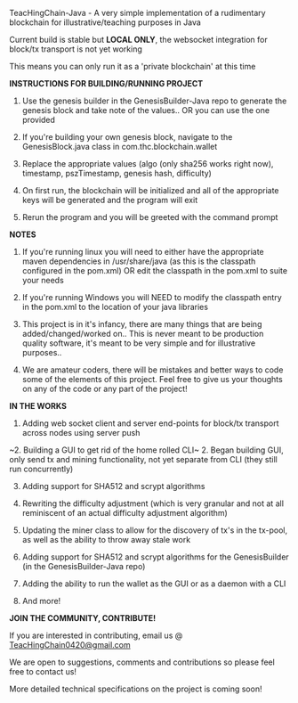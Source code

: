 TeacHingChain-Java - A very simple implementation of a rudimentary blockchain for illustrative/teaching purposes in Java 

Current build is stable but **LOCAL ONLY**, the websocket integration for block/tx transport is not yet working

This means you can only run it as a 'private blockchain' at this time

**INSTRUCTIONS FOR BUILDING/RUNNING PROJECT**

1.  Use the genesis builder in the GenesisBuilder-Java repo to generate the genesis block and take note of the values.. OR you can use the one provided

2.  If you're building your own genesis block, navigate to the GenesisBlock.java class in com.thc.blockchain.wallet

3.  Replace the appropriate values (algo (only sha256 works right now), timestamp, pszTimestamp, genesis hash, difficulty)

4.  On first run, the blockchain will be initialized and all of the appropriate keys will be generated and the program will exit

5.  Rerun the program and you will be greeted with the command prompt

**NOTES**

1.  If you're running linux you will need to either have the appropriate maven dependencies in /usr/share/java (as this is the classpath configured in the pom.xml) OR edit the classpath in the pom.xml to suite your needs

2.  If you're running Windows you will NEED to modify the classpath entry in the pom.xml to the location of your java libraries 

3.  This project is in it's infancy, there are many things that are being added/changed/worked on.. This is never meant to be production quality software, it's meant to be very simple and for illustrative purposes.. 

4.  We are amateur coders, there will be mistakes and better ways to code some of the elements of this project. Feel free to give us your thoughts on any of the code or any part of the project!

**IN THE WORKS**

1.  Adding web socket client and server end-points for block/tx transport across nodes using server push

~2.  Building a GUI to get rid of the home rolled CLI~ 2.  Began building GUI, only send tx and mining functionality, not yet separate from CLI (they still run concurrently)

3.  Adding support for SHA512 and scrypt algorithms

4.  Rewriting the difficulty adjustment (which is very granular and not at all reminiscent of an actual difficulty adjustment algorithm)

5.  Updating the miner class to allow for the discovery of tx's in the tx-pool, as well as the ability to throw away stale work

6.  Adding support for SHA512 and scrypt algorithms for the GenesisBuilder (in the GenesisBuilder-Java repo)

7.  Adding the ability to run the wallet as the GUI or as a daemon with a CLI

8.  And more!

**JOIN THE COMMUNITY, CONTRIBUTE!**

If you are interested in contributing, email us @ TeacHingChain0420@gmail.com

We are open to suggestions, comments and contributions so please feel free to contact us!

More detailed technical specifications on the project is coming soon!